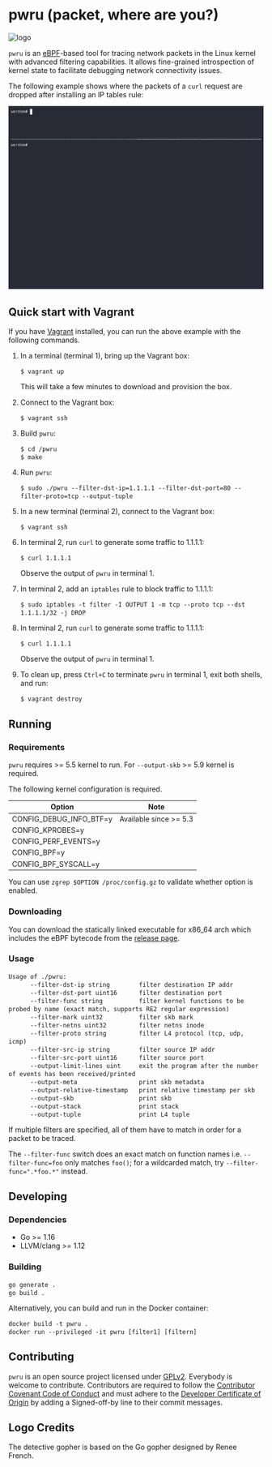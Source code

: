 # pwru (packet, where are you?)

![logo](logo.png "Detective Gopher is looking for packet traces left by eBPF bee")

`pwru` is an [eBPF](https://ebpf.io)-based tool for tracing network packets in
the Linux kernel with advanced filtering capabilities. It allows fine-grained
introspection of kernel state to facilitate debugging network connectivity issues.

The following example shows where the packets of a `curl` request are dropped
after installing an IP tables rule:

![demo](demo.gif)

## Quick start with Vagrant

If you have [Vagrant](https://www.vagrantup.com/) installed, you can run the
above example with the following commands.

1. In a terminal (terminal 1), bring up the Vagrant box:
   ```console
   $ vagrant up
   ```
   This will take a few minutes to download and provision the box.

2. Connect to the Vagrant box:
   ```console
   $ vagrant ssh
   ```

3. Build `pwru`:
   ```console
   $ cd /pwru
   $ make
   ```

4. Run `pwru`:
   ```console
   $ sudo ./pwru --filter-dst-ip=1.1.1.1 --filter-dst-port=80 --filter-proto=tcp --output-tuple
   ```

5. In a new terminal (terminal 2), connect to the Vagrant box:
   ```console
   $ vagrant ssh
   ```

6. In terminal 2, run `curl` to generate some traffic to 1.1.1.1:
   ```console
   $ curl 1.1.1.1
   ```
   Observe the output of `pwru` in terminal 1.

7. In terminal 2, add an `iptables` rule to block traffic to 1.1.1.1:
   ```console
   $ sudo iptables -t filter -I OUTPUT 1 -m tcp --proto tcp --dst 1.1.1.1/32 -j DROP
   ```

8. In terminal 2, run `curl` to generate some traffic to 1.1.1.1:
   ```console
   $ curl 1.1.1.1
   ```
   Observe the output of `pwru` in terminal 1.

9. To clean up, press `Ctrl+C` to terminate `pwru` in terminal 1, exit both
   shells, and run:
   ```console
   $ vagrant destroy
   ```

## Running

### Requirements

`pwru` requires >= 5.5 kernel to run. For `--output-skb` >= 5.9 kernel is required.

The following kernel configuration is required.

|           Option        |        Note            |
| ----------------------- | ---------------------- |
| CONFIG_DEBUG_INFO_BTF=y | Available since >= 5.3 |
| CONFIG_KPROBES=y        |                        |
| CONFIG_PERF_EVENTS=y    |                        |
| CONFIG_BPF=y            |                        |
| CONFIG_BPF_SYSCALL=y    |                        |

You can use `zgrep $OPTION /proc/config.gz` to validate whether option is enabled.

### Downloading

You can download the statically linked executable for x86\_64 arch which includes
the eBPF bytecode from the [release page](https://github.com/cilium/pwru/releases).

### Usage

```
Usage of ./pwru:
      --filter-dst-ip string        filter destination IP addr
      --filter-dst-port uint16      filter destination port
      --filter-func string          filter kernel functions to be probed by name (exact match, supports RE2 regular expression)
      --filter-mark uint32          filter skb mark
      --filter-netns uint32         filter netns inode
      --filter-proto string         filter L4 protocol (tcp, udp, icmp)
      --filter-src-ip string        filter source IP addr
      --filter-src-port uint16      filter source port
      --output-limit-lines uint     exit the program after the number of events has been received/printed
      --output-meta                 print skb metadata
      --output-relative-timestamp   print relative timestamp per skb
      --output-skb                  print skb
      --output-stack                print stack
      --output-tuple                print L4 tuple
```

If multiple filters are specified, all of them have to match in order for a
packet to be traced.

The `--filter-func` switch does an exact match on function names i.e.
`--filter-func=foo` only matches `foo()`; for a wildcarded match, try
`--filter-func=".*foo.*"` instead.

## Developing

### Dependencies

* Go >= 1.16
* LLVM/clang >= 1.12

### Building

```
go generate .
go build .
```

Alternatively, you can build and run in the Docker container:

```
docker build -t pwru .
docker run --privileged -it pwru [filter1] [filtern]
```

## Contributing

`pwru` is an open source project licensed under [GPLv2](LICENSE). Everybody is
welcome to contribute. Contributors are required to follow the
[Contributor Covenant Code of Conduct](https://www.contributor-covenant.org/version/1/4/code-of-conduct/)
and must adhere to the [Developer Certificate of Origin](https://developercertificate.org/)
by adding a Signed-off-by line to their commit messages.

## Logo Credits

The detective gopher is based on the Go gopher designed by Renee French.

